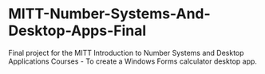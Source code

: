 # MITT-Number-Systems-And-Desktop-Apps-Final
Final project for the MITT Introduction to Number Systems and Desktop Applications Courses - To create a Windows Forms calculator desktop app.
